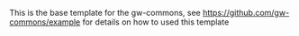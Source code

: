 This is the base template for the gw-commons, see https://github.com/gw-commons/example for details on how to used this template
